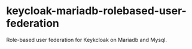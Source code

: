 # keycloak-mariadb-rolebased-user-federation
Role-based user federation for Keykcloak on Mariadb and Mysql.

